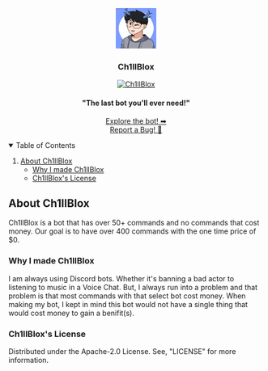 <!-- Project Logo -->
<p align="center">
 <a href="https://github.com/KingCh1ll/Ch1llBlox">
   <img src="assets/images/KingCh1ll_IRL.png" alt="Logo" width="80" height="80">
  </a>
   
  <h3 align="center">Ch1llBlox</h3>
  
  <p align="center"> 
   <a href="https://top.gg/bot/763126208149585961">
    <img src="https://top.gg/api/widget/763126208149585961.svg" alt="Ch1llBlox" />
   </a>
   </p>
  
  <h4 align="center">"The last bot you'll ever need!"</h4>
   
  <p align="center">
   <a href="https://github.com/KingCh1ll/Ch1llBlox">Explore the bot! ➡</a>
   <br/>
   <a href="https://github.com/KingCh1ll/Ch1llBlox/issues">Report a Bug! 🐛</a>
 </p>
</p>

<!-- [![E](Image)](Link) -->
   <!-- [![]()]() -->
<!-- Table of Contents -->
<details open="open">
 <summary>Table of Contents</summary>
 <ol>
  <li>
   <a href="#about-ch1llblox">About Ch1llBlox</a>
    <ul>
      <li><a href="#why-i-made-ch1llblox">Why I made Ch1llBlox</a></li>
      <li><a href="#ch1llbloxs-license">Ch1llBlox's License</a></li>
    </ul>
  </li>
 </ol>
</details>
     
<!-- About -->
## About Ch1llBlox
Ch1llBlox is a bot that has over 50+ commands and no commands that cost money. Our goal is to have over 400 commands with the one time price of $0.

### Why I made Ch1llBlox
I am always using Discord bots. Whether it's banning a bad actor to listening to music in a Voice Chat. But, I always run into a problem and that problem is that most commands with that select bot cost money. When making my bot, I kept in mind this bot would not have a single thing that would cost money to gain a benifit(s).

### Ch1llBlox's License

Distributed under the Apache-2.0 License. See, "LICENSE" for more information.